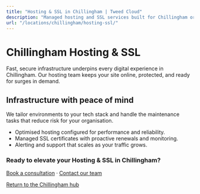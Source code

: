 ```yaml
---
title: "Hosting & SSL in Chillingham | Tweed Cloud"
description: "Managed hosting and SSL services built for Chillingham organisations."
url: "/locations/chillingham/hosting-ssl/"
---
```


# Chillingham Hosting & SSL

Fast, secure infrastructure underpins every digital experience in Chillingham. Our hosting team keeps your site online, protected, and ready for surges in demand.

## Infrastructure with peace of mind

We tailor environments to your tech stack and handle the maintenance tasks that reduce risk for your organisation.

- Optimised hosting configured for performance and reliability.
- Managed SSL certificates with proactive renewals and monitoring.
- Alerting and support that scales as your traffic grows.

### Ready to elevate your Hosting & SSL in Chillingham?

[Book a consultation](/consultation/) · [Contact our team](/contact/)

[Return to the Chillingham hub](/locations/chillingham/)
